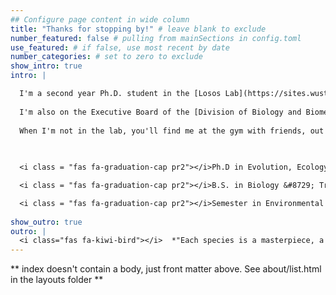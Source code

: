 ```yaml
---
## Configure page content in wide column
title: "Thanks for stopping by!" # leave blank to exclude
number_featured: false # pulling from mainSections in config.toml
use_featured: # if false, use most recent by date
number_categories: # set to zero to exclude
show_intro: true
intro: |

  I'm a second year Ph.D. student in the [Losos Lab](https://sites.wustl.edu/losos/) at Washington University in St. Louis.  I am fascinated by the vast diversity of plants, animals, and organisms that share this planet with us.  How did they all get here? Why do they live certain places and behave in certain ways? And how do they respond and adapt to changing environments? As an evolutionary ecologist I get to investigate this history of how life evolved to create all the beautiful, diverse (and sometimes weird) organisms we see today, and how life is currently evolving to our changing world. Learn more about my past and current research interests in [projects](/project) and [publications](/publications). 
  
  I'm also on the Executive Board of the [Division of Biology and Biomedical Sciences Women in STEM](https://sites.wustl.edu/womeninstem/) and am the acting [Community Engagement Chair](https://sites.wustl.edu/womeninstem/committee/community-engagement/). Learn more about the [outreach events](https://sites.wustl.edu/womeninstem/category/community-engagement-events/) I've organized.
  
  When I'm not in the lab, you'll find me at the gym with friends, out birding, or curled up at home watching movies. 
  
  

  <i class = "fas fa-graduation-cap pr2"></i>Ph.D in Evolution, Ecology & Population Biology &#8729; Washington     University in St. Louis &#8729; 2021-present

  <i class = "fas fa-graduation-cap pr2"></i>B.S. in Biology &#8729; Trinity University &#8729; 2021

  <i class = "fas fa-graduation-cap pr2"></i>Semester in Environmental Science &#8729; Marine Biological Laboratory &#8729; 2019
   
show_outro: true
outro: |
  <i class="fas fa-kiwi-bird"></i>  *"Each species is a masterpiece, a creation assembled with extreme care and genius." -Edward O. Wilson*
---
```


** index doesn't contain a body, just front matter above.
See about/list.html in the layouts folder **
